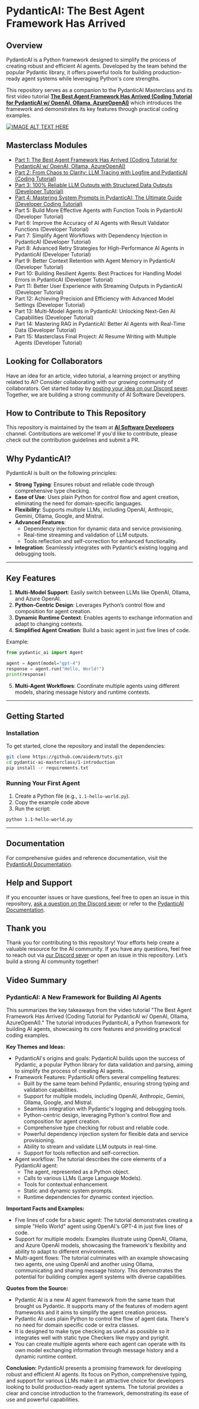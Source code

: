 # PydanticAI: The Best Agent Framework Has Arrived

## Overview

PydanticAI is a Python framework designed to simplify the process of creating robust and efficient AI agents. Developed by the team behind the popular Pydantic library, it offers powerful tools for building production-ready agent systems while leveraging Python's core strengths.

This repository serves as a companion to the PydanticAI Masterclass and its first video tutorial **[The Best Agent Framework Has Arrived (Coding Tutorial for PydanticAI w/ OpenAI, Ollama, AzureOpenAI)](https://www.youtube.com/watch?v=xVe87QpNE80)** which introduces the framework and demonstrates its key features through practical coding examples.

[![IMAGE ALT TEXT HERE](https://img.youtube.com/vi/xVe87QpNE80/0.jpg)](https://www.youtube.com/watch?v=xVe87QpNE80)

## Masterclass Modules

- [Part 1: The Best Agent Framework Has Arrived (Coding Tutorial for PydanticAI w/ OpenAI, Ollama, AzureOpenAI)](https://www.youtube.com/watch?v=xVe87QpNE80)
- [Part 2: From Chaos to Clarity: LLM Tracing with Logfire and PydanticAI (Coding Tutorial)](https://www.youtube.com/watch?v=TTNT3rnuZp0)
- [Part 3: 100% Reliable LLM Outputs with Structured Data Outputs (Developer Tutorial)](https://www.youtube.com/watch?v=PXO9_nWZYrc)
- [Part 4: Mastering System Prompts in PydanticAI: The Ultimate Guide (Developer Coding Tutorial)](https://www.youtube.com/watch?v=WQqsiB0xUXk)
- Part 5: Build More Effective Agents with Function Tools in PydanticAI (Developer Tutorial)
- Part 6: Improve the Accuracy of AI Agents with Result Validator Functions (Developer Tutorial)
- Part 7: Simplify Agent Workflows with Dependency Injection in PydanticAI (Developer Tutorial)
- Part 8: Advanced Retry Strategies for High-Performance AI Agents in PydanticAI (Developer Tutorial)
- Part 9: Better Context Retention with Agent Memory in PydanticAI (Developer Tutorial)
- Part 10: Building Resilient Agents: Best Practices for Handling Model Errors in PydanticAI (Developer Tutorial)
- Part 11: Better User Experience with Streaming Outputs in PydanticAI (Developer Tutorial)
- Part 12: Achieving Precision and Efficiency with Advanced Model Settings (Developer Tutorial)
- Part 13: Multi-Model Agents in PydanticAI: Unlocking Next-Gen AI Capabilities (Developer Tutorial)
- Part 14: Mastering RAG in PydanticAI: Better AI Agents with Real-Time Data (Developer Tutorial)
- Part 15: Masterclass Final Project: AI Resume Writing with Multiple Agents (Developer Tutorial)

## Looking for Collaborators

Have an idea for an article, video tutorial, a learning project or anything related to AI? Consider collaborating with our growing community of collaborators. Get started today by [posting your idea on our Discord sever](https://discord.gg/eQXBaCvTA9). Together, we are building a strong community of AI Software Developers.

## How to Contribute to This Repository

This repository is maintained by the team at **[AI Software Developers](https://www.youtube.com/@AISoftwareDevelopers)** channel. Contributions are welcome! If you'd like to contribute, please check out the contribution guidelines and submit a PR.

## Why PydanticAI?

PydanticAI is built on the following principles:

- **Strong Typing**: Ensures robust and reliable code through comprehensive type checking.
- **Ease of Use**: Uses plain Python for control flow and agent creation, eliminating the need for domain-specific languages.
- **Flexibility**: Supports multiple LLMs, including OpenAI, Anthropic, Gemini, Ollama, Google, and Mistral.
- **Advanced Features**:
  - Dependency injection for dynamic data and service provisioning.
  - Real-time streaming and validation of LLM outputs.
  - Tools reflection and self-correction for enhanced functionality.
- **Integration**: Seamlessly integrates with Pydantic’s existing logging and debugging tools.

---

## Key Features

1. **Multi-Model Support**: Easily switch between LLMs like OpenAI, Ollama, and Azure OpenAI.
2. **Python-Centric Design**: Leverages Python’s control flow and composition for agent creation.
3. **Dynamic Runtime Context**: Enables agents to exchange information and adapt to changing contexts.
4. **Simplified Agent Creation**: Build a basic agent in just five lines of code.

Example:

```python
from pydantic_ai import Agent

agent = Agent(model="gpt-4")
response = agent.run("Hello, World!")
print(response)
```

5. **Multi-Agent Workflows**: Coordinate multiple agents using different models, sharing message history and runtime contexts.

---

## Getting Started

### Installation

To get started, clone the repository and install the dependencies:

```bash
git clone https://github.com/aidev9/tuts.git
cd pydantic-ai-masterclass/1-introduction
pip install -r requirements.txt
```

### Running Your First Agent

1. Create a Python file (e.g., `1.1-hello-world.py`).
2. Copy the example code above
3. Run the script:

```bash
python 1.1-hello-world.py
```

---

## Documentation

For comprehensive guides and reference documentation, visit the [PydanticAI Documentation](https://ai.pydantic.dev).

## Help and Support

If you encounter issues or have questions, feel free to open an issue in this repository, [ask a question on the Discord sever](https://discord.gg/eQXBaCvTA9) or refer to the [PydanticAI Documentation](https://ai.pydantic.dev).

## Thank you

Thank you for contributing to this repository! Your efforts help create a valuable resource for the AI community. If you have any questions, feel free to reach out via [our Discord sever](https://discord.gg/eQXBaCvTA9) or open an issue in this repository. Let’s build a strong AI community together!

## Video Summary

### PydanticAI: A New Framework for Building AI Agents

This summarizes the key takeaways from the video tutorial "The Best Agent Framework Has Arrived (Coding Tutorial for PydanticAI w/ OpenAI, Ollama, AzureOpenAI)." The tutorial introduces PydanticAI, a Python framework for building AI agents, showcasing its core features and providing practical coding examples.

**Key Themes and Ideas:**

- PydanticAI's origins and goals: PydanticAI builds upon the success of Pydantic, a popular Python library for data validation and parsing, aiming to simplify the process of creating AI agents.
- Framework Features: PydanticAI offers several compelling features:
  - Built by the same team behind Pydantic, ensuring strong typing and validation capabilities.
  - Support for multiple models, including OpenAI, Anthropic, Gemini, Ollama, Google, and Mistral.
  - Seamless integration with Pydantic's logging and debugging tools.
  - Python-centric design, leveraging Python's control flow and composition for agent creation.
  - Comprehensive type checking for robust and reliable code.
  - Powerful dependency injection system for flexible data and service provisioning.
  - Ability to stream and validate LLM outputs in real-time.
  - Support for tools reflection and self-correction.
- Agent workflow: The tutorial describes the core elements of a PydanticAI agent:
  - The agent, represented as a Python object.
  - Calls to various LLMs (Large Language Models).
  - Tools for contextual enhancement.
  - Static and dynamic system prompts.
  - Runtime dependencies for dynamic context injection.

**Important Facts and Examples:**

- Five lines of code for a basic agent: The tutorial demonstrates creating a simple "Hello World" agent using OpenAI's GPT-4 in just five lines of code.
- Support for multiple models: Examples illustrate using OpenAI, Ollama, and Azure OpenAI models, showcasing the framework's flexibility and ability to adapt to different environments.
- Multi-agent flows: The tutorial culminates with an example showcasing two agents, one using OpenAI and another using Ollama, communicating and sharing message history. This demonstrates the potential for building complex agent systems with diverse capabilities.

**Quotes from the Source:**

- Pydantic AI is a new AI agent framework from the same team that brought us Pydantic. It supports many of the features of modern agent frameworks and it aims to simplify the agent creation process.
- Pydantic AI uses plain Python to control the flow of agent data. There's no need for domain specific code or extra classes.
- It is designed to make type checking as useful as possible so it integrates well with static type Checkers like mypy and pyright.
- You can create multiple agents where each agent can operate with its own model exchanging information through message history and a dynamic runtime context.

**Conclusion:**
PydanticAI presents a promising framework for developing robust and efficient AI agents. Its focus on Python, comprehensive typing, and support for various LLMs make it an attractive choice for developers looking to build production-ready agent systems. The tutorial provides a clear and concise introduction to the framework, demonstrating its ease of use and powerful capabilities.
